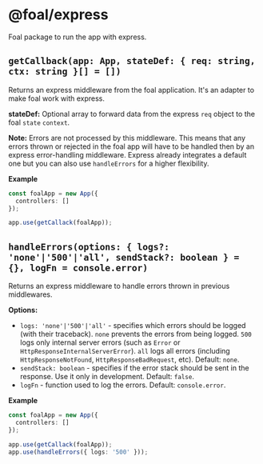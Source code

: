 # @foal/express

Foal package to run the app with express.

## `getCallback(app: App, stateDef: { req: string, ctx: string }[] = [])`

Returns an express middleware from the foal application. It's an adapter to make foal work with express.

**stateDef:** Optional array to forward data from the express `req` object to the foal `state` `context`.

**Note:** Errors are not processed by this middleware. This means that any errors thrown or rejected in the foal app will have to be handled then by an express error-handling middleware. Express already integrates a default one but you can also use `handleErrors` for a higher flexibility.

**Example**
```typescript
const foalApp = new App({
  controllers: []
});

app.use(getCallack(foalApp));
```

## `handleErrors(options: { logs?: 'none'|'500'|'all', sendStack?: boolean } = {}, logFn = console.error)`

Returns an express middleware to handle errors thrown in previous middlewares.

**Options:**
- `logs: 'none'|'500'|'all'` - specifies which errors should be logged (with their traceback). `none` prevents the errors from being logged. `500` logs only internal server errors (such as `Error` or `HttpResponseInternalServerError`). `all` logs all errors (including `HttpResponseNotFound`, `HttpResponseBadRequest`, etc). Default: `none`.
- `sendStack: boolean` - specifies if the error stack should be sent in the response. Use it only in development. Default: `false`.
- `logFn` - function used to log the errors. Default: `console.error`.

**Example**
```typescript
const foalApp = new App({
  controllers: []
});

app.use(getCallack(foalApp));
app.use(handleErrors({ logs: '500' }));
```